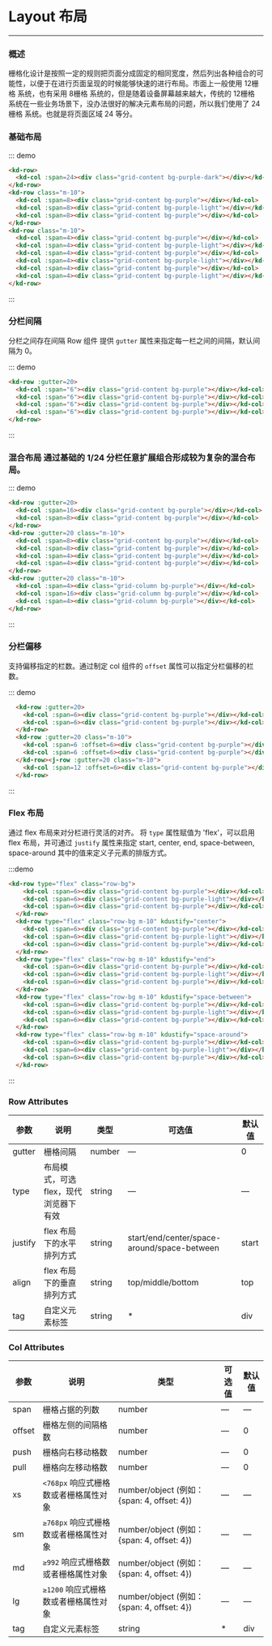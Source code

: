 # Layout 布局
----
### 概述
栅格化设计是按照一定的规则把页面分成固定的相同宽度，然后列出各种组合的可能性，以便于在进行页面呈现的时候能够快速的进行布局。市面上一般使用 12栅格 系统，也有采用 8栅格 系统的，但是随着设备屏幕越来越大，传统的 12栅格 系统在一些业务场景下，没办法很好的解决元素布局的问题，所以我们使用了 24栅格 系统。也就是将页面区域 24 等分。
### 基础布局
<div class="demo-box">
  <div class="demo-block">
    <j-row>
      <j-col :span=24><div class="grid-content bg-purple-dark"></div></j-col>
    </j-row>
    <j-row class="m-10">
      <j-col :span=8><div class="grid-content bg-purple"></div></j-col>
      <j-col :span=8><div class="grid-content bg-purple-light"></div></j-col>
      <j-col :span=8><div class="grid-content bg-purple"></div></j-col>
    </j-row>
    <j-row class="m-10">
      <j-col :span=4><div class="grid-content bg-purple"></div></j-col>
      <j-col :span=4><div class="grid-content bg-purple-light"></div></j-col>
      <j-col :span=4><div class="grid-content bg-purple"></div></j-col>
      <j-col :span=4><div class="grid-content bg-purple-light"></div></j-col>
      <j-col :span=4><div class="grid-content bg-purple"></div></j-col>
      <j-col :span=4><div class="grid-content bg-purple-light"></div></j-col>
    </j-row>
  </div>

  ::: demo 
  ``` html
  <kd-row>
    <kd-col :span=24><div class="grid-content bg-purple-dark"></div></kd-col>
  </kd-row>
  <kd-row class="m-10">
    <kd-col :span=8><div class="grid-content bg-purple"></div></kd-col>
    <kd-col :span=8><div class="grid-content bg-purple-light"></div></kd-col>
    <kd-col :span=8><div class="grid-content bg-purple"></div></kd-col>
  </kd-row>
  <kd-row class="m-10">
    <kd-col :span=4><div class="grid-content bg-purple"></div></kd-col>
    <kd-col :span=4><div class="grid-content bg-purple-light"></div></kd-col>
    <kd-col :span=4><div class="grid-content bg-purple"></div></kd-col>
    <kd-col :span=4><div class="grid-content bg-purple-light"></div></kd-col>
    <kd-col :span=4><div class="grid-content bg-purple"></div></kd-col>
    <kd-col :span=4><div class="grid-content bg-purple-light"></div></kd-col>
  </kd-row>

  ```
  :::
</div>

### 分栏间隔

分栏之间存在间隔
Row 组件 提供 ```gutter``` 属性来指定每一栏之间的间隔，默认间隔为 0。
<div class="demo-box">
  <div class="demo-block">
    <j-row :gutter=20>
      <j-col :span="6"><div class="grid-content bg-purple"></div></j-col>
      <j-col :span="6"><div class="grid-content bg-purple"></div></j-col>
      <j-col :span="6"><div class="grid-content bg-purple"></div></j-col>
      <j-col :span="6"><div class="grid-content bg-purple"></div></j-col>
    </j-row>
  </div>

  ::: demo
  ``` html
  <kd-row :gutter=20>
    <kd-col :span="6"><div class="grid-content bg-purple"></div></kd-col>
    <kd-col :span="6"><div class="grid-content bg-purple"></div></kd-col>
    <kd-col :span="6"><div class="grid-content bg-purple"></div></kd-col>
    <kd-col :span="6"><div class="grid-content bg-purple"></div></kd-col>
  </kd-row>
  ```
  :::
</div>

### 混合布局 通过基础的 1/24 分栏任意扩展组合形成较为复杂的混合布局。

<div class="demo-box">
  <div class="demo-block">
    <j-row :gutter=20>
      <j-col :span=16><div class="grid-content bg-purple"></div></j-col>
      <j-col :span=8><div class="grid-content bg-purple"></div></j-col>
    </j-row>
    <j-row :gutter=20 class="m-10">
      <j-col :span=8><div class="grid-content bg-purple"></div></j-col>
      <j-col :span=8><div class="grid-content bg-purple"></div></j-col>
      <j-col :span=4><div class="grid-content bg-purple"></div></j-col>
      <j-col :span=4><div class="grid-content bg-purple"></div></j-col>
    </j-row>
    <j-row :gutter=20 class="m-10">
      <j-col :span=4><div class="grid-content bg-purple"></div></j-col>
      <j-col :span=16><div class="grid-content bg-purple"></div></j-col>
      <j-col :span=4><div class="grid-content bg-purple"></div></j-col>
    </j-row>
  </div>

  ::: demo
  ```html
  <kd-row :gutter=20>
    <kd-col :span=16><div class="grid-content bg-purple"></div></kd-col>
    <kd-col :span=8><div class="grid-content bg-purple"></div></kd-col>
  </kd-row>
  <kd-row :gutter=20 class="m-10">
    <kd-col :span=8><div class="grid-content bg-purple"></div></kd-col>
    <kd-col :span=8><div class="grid-content bg-purple"></div></kd-col>
    <kd-col :span=4><div class="grid-content bg-purple"></div></kd-col>
    <kd-col :span=4><div class="grid-content bg-purple"></div></kd-col>
  </kd-row>
  <kd-row :gutter=20 class="m-10">
    <kd-col :span=4><div class="grid-column bg-purple"></div></kd-col>
    <kd-col :span=16><div class="grid-column bg-purple"></div></kd-col>
    <kd-col :span=4><div class="grid-column bg-purple"></div></kd-col> 
  </kd-row>

  ```
  :::
</div>

### 分栏偏移

支持偏移指定的栏数。通过制定 col 组件的 ```offset``` 属性可以指定分栏偏移的栏数。
<div class="demo-box">
  <div class="demo-block">
    <j-row :gutter=20>
      <j-col :span=6><div class="grid-content bg-purple"></div></j-col>
      <j-col :span=6><div class="grid-content bg-purple"></div></j-col>
    </j-row>
    <j-row :gutter=20 class="m-10">
      <j-col :span=6 :offset=6><div class="grid-content bg-purple"></div></j-col>
      <j-col :span=6 :offset=6><div class="grid-content bg-purple"></div></j-col>
    </j-row><j-row :gutter=20 class="m-10">
      <j-col :span=12 :offset=6><div class="grid-content bg-purple"></div></j-col>
    </j-row>
  </div>

  ::: demo
  ``` html
    <kd-row :gutter=20>
      <kd-col :span=6><div class="grid-content bg-purple"></div></kd-col>
      <kd-col :span=6><div class="grid-content bg-purple"></div></kd-col>
    </kd-row>
    <kd-row :gutter=20 class="m-10">
      <kd-col :span=6 :offset=6><div class="grid-content bg-purple"></div></kd-col>
      <kd-col :span=6 :offset=6><div class="grid-content bg-purple"></div></kd-col>
    </kd-row><j-row :gutter=20 class="m-10">
      <kd-col :span=12 :offset=6><div class="grid-content bg-purple"></div></kd-col>
    </kd-row>

  ```
  :::
</div>

### Flex 布局

通过 flex 布局来对分栏进行灵活的对齐。
将 ```type``` 属性赋值为 'flex'，可以启用 flex 布局，并可通过 ```justify``` 属性来指定 start, center, end, space-between, space-around 其中的值来定义子元素的排版方式。

<div class="demo-box">
  <div class="demo-block">
    <j-row type="flex" class="row-bg">
      <j-col :span=6><div class="grid-content bg-purple"></div></j-col>
      <j-col :span=6><div class="grid-content bg-purple-light"></div></j-col>
      <j-col :span=6><div class="grid-content bg-purple"></div></j-col>
    </j-row>
    <j-row type="flex" class="row-bg m-10" justify="center">
      <j-col :span=6><div class="grid-content bg-purple"></div></j-col>
      <j-col :span=6><div class="grid-content bg-purple-light"></div></j-col>
      <j-col :span=6><div class="grid-content bg-purple"></div></j-col>
    </j-row>
    <j-row type="flex" class="row-bg m-10" justify="end">
      <j-col :span=6><div class="grid-content bg-purple"></div></j-col>
      <j-col :span=6><div class="grid-content bg-purple-light"></div></j-col>
      <j-col :span=6><div class="grid-content bg-purple"></div></j-col>
    </j-row>
    <j-row type="flex" class="row-bg m-10" justify="space-between">
      <j-col :span=6><div class="grid-content bg-purple"></div></j-col>
      <j-col :span=6><div class="grid-content bg-purple-light"></div></j-col>
      <j-col :span=6><div class="grid-content bg-purple"></div></j-col>
    </j-row>
    <j-row type="flex" class="row-bg m-10" justify="space-around">
      <j-col :span=6><div class="grid-content bg-purple"></div></j-col>
      <j-col :span=6><div class="grid-content bg-purple-light"></div></j-col>
      <j-col :span=6><div class="grid-content bg-purple"></div></j-col>
    </j-row>
  </div>

  :::demo
  ```html
  <kd-row type="flex" class="row-bg">
      <kd-col :span=6><div class="grid-content bg-purple"></div></kd-col>
      <kd-col :span=6><div class="grid-content bg-purple-light"></div></kd-col>
      <kd-col :span=6><div class="grid-content bg-purple"></div></kd-col>
    </kd-row>
    <kd-row type="flex" class="row-bg m-10" kdustify="center">
      <kd-col :span=6><div class="grid-content bg-purple"></div></kd-col>
      <kd-col :span=6><div class="grid-content bg-purple-light"></div></kd-col>
      <kd-col :span=6><div class="grid-content bg-purple"></div></kd-col>
    </kd-row>
    <kd-row type="flex" class="row-bg m-10" kdustify="end">
      <kd-col :span=6><div class="grid-content bg-purple"></div></kd-col>
      <kd-col :span=6><div class="grid-content bg-purple-light"></div></kd-col>
      <kd-col :span=6><div class="grid-content bg-purple"></div></kd-col>
    </kd-row>
    <kd-row type="flex" class="row-bg m-10" kdustify="space-between">
      <kd-col :span=6><div class="grid-content bg-purple"></div></kd-col>
      <kd-col :span=6><div class="grid-content bg-purple-light"></div></kd-col>
      <kd-col :span=6><div class="grid-content bg-purple"></div></kd-col>
    </kd-row>
    <kd-row type="flex" class="row-bg m-10" kdustify="space-around">
      <kd-col :span=6><div class="grid-content bg-purple"></div></kd-col>
      <kd-col :span=6><div class="grid-content bg-purple-light"></div></kd-col>
      <kd-col :span=6><div class="grid-content bg-purple"></div></kd-col>
    </kd-row>

  ```
  :::
</div>



### Row Attributes

| 参数      | 说明          | 类型      | 可选值                           | 默认值  |
|---------- |-------------- |---------- |--------------------------------  |-------- |
| gutter | 栅格间隔 | number | — | 0 |
| type | 布局模式，可选 flex，现代浏览器下有效 | string | — | — |
| justify | flex 布局下的水平排列方式 | string | start/end/center/space-around/space-between | start |
| align | flex 布局下的垂直排列方式 | string | top/middle/bottom | top |
| tag | 自定义元素标签 | string | * | div |

### Col Attributes
| 参数      | 说明          | 类型      | 可选值                           | 默认值  |
|---------- |-------------- |---------- |--------------------------------  |-------- |
| span | 栅格占据的列数 | number | — | — |
| offset | 栅格左侧的间隔格数 | number | — | 0 |
| push |  栅格向右移动格数 | number | — | 0 |
| pull |  栅格向左移动格数 | number | — | 0 |
| xs | `<768px` 响应式栅格数或者栅格属性对象 | number/object (例如： {span: 4, offset: 4}) | — | — |
| sm | `≥768px` 响应式栅格数或者栅格属性对象 | number/object (例如： {span: 4, offset: 4}) | — | — |
| md | `≥992` 响应式栅格数或者栅格属性对象 | number/object (例如： {span: 4, offset: 4}) | — | — |
| lg | `≥1200` 响应式栅格数或者栅格属性对象 | number/object (例如： {span: 4, offset: 4}) | — | — |
| tag | 自定义元素标签 | string | * | div |
